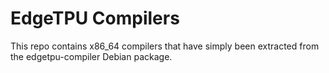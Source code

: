 # EdgeTPU Compilers

This repo contains x86_64 compilers that have simply been extracted from the 
edgetpu-compiler Debian package.
